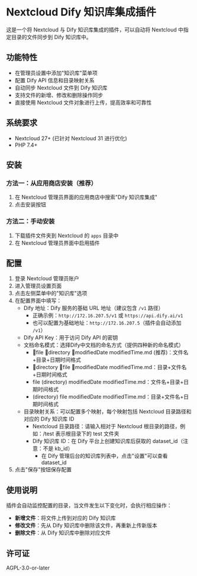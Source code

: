 # Nextcloud Dify 知识库集成插件

这是一个将 Nextcloud 与 Dify 知识库集成的插件，可以自动将 Nextcloud 中指定目录的文件同步到 Dify 知识库中。

## 功能特性

- 在管理员设置中添加"知识库"菜单项
- 配置 Dify API 信息和目录映射关系
- 自动同步 Nextcloud 文件到 Dify 知识库
- 支持文件的新增、修改和删除操作同步
- 直接使用 Nextcloud 文件对象进行上传，提高效率和可靠性

## 系统要求

- Nextcloud 27+ (已针对 Nextcloud 31 进行优化)
- PHP 7.4+

## 安装

### 方法一：从应用商店安装（推荐）

1. 在 Nextcloud 管理员界面的应用商店中搜索"Dify 知识库集成"
2. 点击安装按钮

### 方法二：手动安装

1. 下载插件文件夹到 Nextcloud 的 `apps` 目录中
2. 在 Nextcloud 管理员界面中启用插件

## 配置

1. 登录 Nextcloud 管理员账户
2. 进入管理员设置页面
3. 点击左侧菜单中的"知识库"选项
4. 在配置界面中填写：
   - Dify 地址：Dify 服务的基础 URL 地址（建议包含 `/v1` 路径）
     - 正确示例：`http://172.16.207.5/v1` 或 `https://api.dify.ai/v1`
     - 也可以配置为基础地址：`http://172.16.207.5`（插件会自动添加 `/v1`）
   - Dify API Key：用于访问 Dify API 的密钥
   - 文档命名模式：选择Dify中文档的命名方式（提供四种新的命名模式）
     - 📄file 📁directory 📅modifiedDate modifiedTime.md (推荐)：文件名+目录+日期时间格式
     - 📁directory 📄file 📅modifiedDate modifiedTime.md：目录+文件名+日期时间格式
     - file (directory) modifiedDate modifiedTime.md：文件名+目录+日期时间格式
     - (directory) file modifiedDate modifiedTime.md：目录+文件名+日期时间格式
   - 目录映射关系：可以配置多个映射，每个映射包括 Nextcloud 目录路径和对应的 Dify 知识库 ID
     - Nextcloud 目录路径：请输入相对于 Nextcloud 根目录的路径，例如：/test 表示根目录下的 test 文件夹
     - Dify 知识库 ID：在 Dify 平台上创建知识库后获取的 dataset_id（注意：不是 kb_id）
       - 在 Dify 管理后台的知识库列表中，点击"设置"可以查看 dataset_id
5. 点击"保存"按钮保存配置

## 使用说明

插件会自动监控配置的目录，当文件发生以下变化时，会执行相应操作：

- **新增文件**：将文件上传到对应的 Dify 知识库
- **修改文件**：先从 Dify 知识库中删除该文件，再重新上传新版本
- **删除文件**：从 Dify 知识库中删除对应文件

## 许可证

AGPL-3.0-or-later
